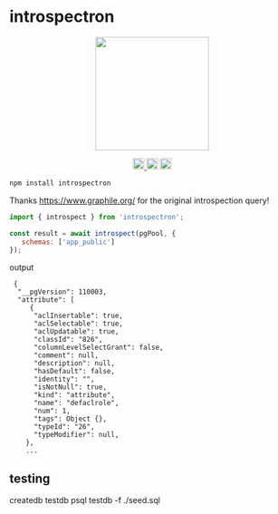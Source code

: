 # introspectron

<p align="center" width="100%">
  <img height="200" src="https://github.com/user-attachments/assets/d0456af5-b6e9-422e-a45d-2574d5be490f" />
</p>

<p align="center" width="100%">
  <a href="https://github.com/launchql/launchql-2.0/actions/workflows/run-tests.yaml">
    <img height="20" src="https://github.com/launchql/launchql-2.0/actions/workflows/run-tests.yaml/badge.svg" />
  </a>
   <a href="https://github.com/launchql/launchql-2.0/blob/main/LICENSE-MIT"><img height="20" src="https://img.shields.io/badge/license-MIT-blue.svg"/></a>
   <a href="https://www.npmjs.com/package/introspectron"><img height="20" src="https://img.shields.io/github/package-json/v/launchql/launchql-2.0?filename=packages%2Fintrospectron%2Fpackage.json"/></a>
</p>

```sh
npm install introspectron
```

Thanks https://www.graphile.org/ for the original introspection query!


```js
import { introspect } from 'introspectron';

const result = await introspect(pgPool, {
   schemas: ['app_public']
});
```

output

```
 {
  "__pgVersion": 110003,
  "attribute": [
     {
      "aclInsertable": true,
      "aclSelectable": true,
      "aclUpdatable": true,
      "classId": "826",
      "columnLevelSelectGrant": false,
      "comment": null,
      "description": null,
      "hasDefault": false,
      "identity": "",
      "isNotNull": true,
      "kind": "attribute",
      "name": "defaclrole",
      "num": 1,
      "tags": Object {},
      "typeId": "26",
      "typeModifier": null,
    },
    ...

```

## testing

createdb testdb
psql testdb -f ./seed.sql